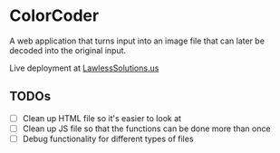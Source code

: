 # ColorCoder
A web application that turns input into an image file that can later be decoded into the original input.

Live deployment at [LawlessSolutions.us](https://lawlesssolutions.us/colorCoder/colorCoder.html)

## TODOs
* [ ] Clean up HTML file so it's easier to look at
* [ ] Clean up JS file so that the functions can be done more than once
* [ ] Debug functionality for different types of files